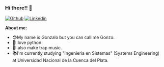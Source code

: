 ### Hi there!! 👋
[![Github](https://img.shields.io/badge/-Github-000?style=flat&logo=Github&logoColor=white)](https://github.com/GonziFlowReloaded)
[![Linkedin](https://img.shields.io/badge/-LinkedIn-blue?style=flat&logo=Linkedin&logoColor=white)](https://www.linkedin.com/in/jos%C3%A9-gonzalo-scali-68b0191b5/)

**About me:**
- 😎My name is Gonzalo but you can call me Gonzo.
- 🐍I love python.
- 🥶I also make trap music.
- 📚I'm currently studying "Ingenieria en Sistemas" (Systems Engineering) at Universidad Nacional de la Cuenca del Plata.

<!--
**GonziFlowReloaded/GonziFlowReloaded** is a ✨ _special_ ✨ repository because its `README.md` (this file) appears on your GitHub profile.

Here are some ideas to get you started:

- 🔭 I’m currently working on ...
- 🌱 I’m currently learning ...
- 👯 I’m looking to collaborate on ...
- 🤔 I’m looking for help with ...
- 💬 Ask me about ...
- 📫 How to reach me: ...
- 😄 Pronouns: ...
- ⚡ Fun fact: ...
-->
